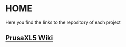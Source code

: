 # HOME
Here you find the links to the repository of each project
## [PrusaXL5 Wiki](https://github.com/AmerA73/PrusaXL5/wiki)
